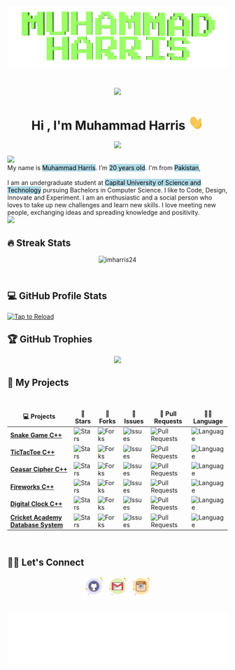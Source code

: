 <h1 align="center">
<img src="https://github.com/imharris24/imharris24/blob/main/Resouces/name2.gif" alt="Muhammad Harris" />
<p align="center">
   <a href="https://count.getloli.com/"><img src="https://count.getloli.com/get/@:imharris24"></a>
</p>
<h1 align="center">Hi , I'm Muhammad Harris <img src="https://github.com/imharris24/imharris24/blob/main/Resouces/HandWave.gif" width="35"></h1>
<p align="center">
   <a href="https://github.com/imharris24/imharris24"><img src="https://readme-typing-svg.herokuapp.com?lines=Computer+Science+Student;Future+Full+Stack+Developer;Always%20learning%20new%20things&center=true&width=500&height=50"></a>
</p>
<a href="https://www.github.com/imharris24"><img src="https://user-images.githubusercontent.com/73097560/115834477-dbab4500-a447-11eb-908a-139a6edaec5c.gif"></a>
<br>My name is <mark style="background-color: lightblue">Muhammad Harris</mark>. I’m <mark style="background-color: lightblue">20 years old</mark>. I'm from <mark style="background-color: lightblue">Pakistan</mark>, 
<br><br>
I am an undergraduate student at <mark style="background-color: lightblue">Capital University of Science and Technology</mark> pursuing Bachelors in Computer Science. I like to Code, Design, Innovate and Experiment. I am an enthusiastic and a social person who loves to take up new challenges and learn new skills. I love meeting new people, exchanging ideas and spreading knowledge and positivity.
<br>
<a href="https://www.github.com/imharris24"><img src="https://user-images.githubusercontent.com/73097560/115834477-dbab4500-a447-11eb-908a-139a6edaec5c.gif"></a>
	
## 🔥 Streak Stats
	
<p align="center"><img src="https://github-readme-streak-stats.herokuapp.com/?user=imharris24&theme=tokyonight_duo" alt="imharris24"  /></p>
<br/>
	
## 💻 GitHub Profile Stats
	
[![Tap to Reload](https://metrics.lecoq.io/imharris24?template=classic&base.header=0&base.metadata=0&isocalendar=1&languages=1&people=1&isocalendar.duration=half-year&languages.limit=8&languages.sections=most-used&languages.colors=github&languages.threshold=0%25&languages.indepth=false&languages.recent.load=300&languages.recent.days=14&people.limit=24&people.size=28&people.types=followers%2C%20following&people.identicons=false&people.shuffle=false&config.timezone=Asia%2FCalcutta)](https://www.github.com/imharris24)
	
## 🏆 GitHub Trophies
	
<p align=center>
<img src="https://github-profile-trophy.vercel.app/?username=AkuraDiary&theme=onestar">
</p>	
</details>
	
## 🥇 My Projects
	
<br />
<table>
<thead align="center">
<tr border: none;>
<td><b>💻 Projects</b></td>
<td><b>🌟 Stars</b></td>
<td><b>🍴 Forks</b></td>
<td><b>🐛 Issues</b></td>
<td><b>🔔 Pull Requests</b></td>
<td><b>👨‍💻 Language</b></td>
</tr>
</thead>
<tbody>
<tr>
<td><a href="https://github.com/imharris24/Snake-Game-CPP"><b>Snake Game C++</b></a></td>
<td><img alt="Stars" src="https://img.shields.io/github/stars/imharris24/Snake-Game-CPP?style=flat-square&labelColor=343b41"/></td>
<td><img alt="Forks" src="https://img.shields.io/github/forks/imharris24/Snake-Game-CPP?style=flat-square&labelColor=343b41"/></td>
<td><img alt="Issues" src="https://img.shields.io/github/issues/imharris24/Snake-Game-CPP?style=flat-square"/></td>
<td><img alt="Pull Requests" src="https://img.shields.io/github/issues-pr/imharris24/Snake-Game-CPP?style=flat-square"/></td>
<td><img alt="Language" src="https://img.shields.io/github/languages/top/imharris24/Snake-Game-CPP?style=flat-square"/></td>
</tr>
<tr>
<td><a href="https://github.com/imharris24/TicTacToe-CPP"><b>TicTacToe C++</b></a></td>
<td><img alt="Stars" src="https://img.shields.io/github/stars/imharris24/TicTacToe-CPP?style=flat-square&labelColor=343b41"/></td>
<td><img alt="Forks" src="https://img.shields.io/github/forks/imharris24/TicTacToe-CPP?style=flat-square&labelColor=343b41"/></td>
<td><img alt="Issues" src="https://img.shields.io/github/issues/imharris24/TicTacToe-CPP?style=flat-square"/></td>
<td><img alt="Pull Requests" src="https://img.shields.io/github/issues-pr/imharris24/TicTacToe-CPP?style=flat-square"/></td>
<td><img alt="Language" src="https://img.shields.io/github/languages/top/imharris24/TicTacToe-CPP?style=flat-square"/></td>
</tr>
<tr>
<td><a href="https://github.com/imharris24/Ceasar-Cipher-CPP"><b>Ceasar Cipher C++</b></a></td>
<td><img alt="Stars" src="https://img.shields.io/github/stars/imharris24/Ceasar-Cipher-CPP?style=flat-square&labelColor=343b41"/></td>
<td><img alt="Forks" src="https://img.shields.io/github/forks/imharris24/Ceasar-Cipher-CPP?style=flat-square&labelColor=343b41"/></td>
<td><img alt="Issues" src="https://img.shields.io/github/issues/imharris24/Ceasar-Cipher-CPP?style=flat-square"/></td>
<td><img alt="Pull Requests" src="https://img.shields.io/github/issues-pr/imharris24/Ceasar-Cipher-CPP?style=flat-square"/></td>
<td><img alt="Language" src="https://img.shields.io/github/languages/top/imharris24/Ceasar-Cipher-CPP?style=flat-square"/></td>
</tr>
<tr>
<td><a href="https://github.com/imharris24/Fireworks-CPP"><b>Fireworks C++</b></a></td>
<td><img alt="Stars" src="https://img.shields.io/github/stars/imharris24/Fireworks-CPP?style=flat-square&labelColor=343b41"/></td>
<td><img alt="Forks" src="https://img.shields.io/github/forks/imharris24/Fireworks-CPP?style=flat-square&labelColor=343b41"/></td>
<td><img alt="Issues" src="https://img.shields.io/github/issues/imharris24/Fireworks-CPP?style=flat-square"/></td>
<td><img alt="Pull Requests" src="https://img.shields.io/github/issues-pr/imharris24/Fireworks-CPP?style=flat-square"/></td>
<td><img alt="Language" src="https://img.shields.io/github/languages/top/imharris24/Fireworks-CPP?style=flat-square"/></td>
</tr>
<tr>
<td><a href="https://github.com/imharris24/Digital-Clock-CPP"><b>Digital Clock C++</b></a></td>
<td><img alt="Stars" src="https://img.shields.io/github/stars/imharris24/Digital-Clock-CPP?style=flat-square&labelColor=343b41"/></td>
<td><img alt="Forks" src="https://img.shields.io/github/forks/imharris24/Digital-Clock-CPP?style=flat-square&labelColor=343b41"/></td>
<td><img alt="Issues" src="https://img.shields.io/github/issues/imharris24/Digital-Clock-CPP?style=flat-square"/></td>
<td><img alt="Pull Requests" src="https://img.shields.io/github/issues-pr/imharris24/Digital-Clock-CPP?style=flat-square"/></td>
<td><img alt="Language" src="https://img.shields.io/github/languages/top/imharris24/Digital-Clock-CPP?style=flat-square"/></td>
</tr>
<tr>
<td><a href="https://github.com/imharris24/Cricket-Academy-DBS"><b>Cricket Academy Database System</b></a></td>
<td><img alt="Stars" src="https://img.shields.io/github/stars/imharris24/Cricket-Academy-DBS?style=flat-square&labelColor=343b41"/></td>
<td><img alt="Forks" src="https://img.shields.io/github/forks/imharris24/Cricket-Academy-DBS?style=flat-square&labelColor=343b41"/></td>
<td><img alt="Issues" src="https://img.shields.io/github/issues/imharris24/Cricket-Academy-DBS?style=flat-square"/></td>
<td><img alt="Pull Requests" src="https://img.shields.io/github/issues-pr/imharris24/Cricket-Academy-DBS?style=flat-square"/></td>
<td><img alt="Language" src="https://img.shields.io/github/languages/top/imharris24/Cricket-Academy-DBS?style=flat-square"/></td>
</tr>
</tbody>
</table>
<br/>  
	
## 🙋‍♀️ Let's Connect
	
<p align="center">
   <a href="github.com/imharris24"><img src="https://github.com/imharris24/imharris24/blob/main/Resouces/github.png" alt="Github"/></a>
   <a href="mailto:harris20014@gmail.com"><img src="https://github.com/imharris24/imharris24/blob/main/Resouces/gmail.png" alt="Gmail"/></a>
   <a href="https://instagram.com/im_harrisg"><img src="https://github.com/imharris24/imharris24/blob/main/Resouces/instagram.png" alt="Instagram"/></a>
</p>
<br/>
<img height="120" alt="Thanks for visiting me" width="100%" src="https://github.com/imharris24/imharris24/blob/main/Resouces/marquee.svg" />
